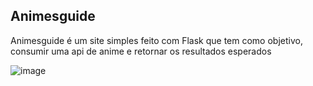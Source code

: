 <H2> Animesguide </H2>

<p> Animesguide é um site simples feito com Flask que tem como objetivo, consumir uma api de anime e retornar os resultados esperados </p>

![image](https://user-images.githubusercontent.com/61572029/122685641-1da3fd80-d1e3-11eb-9719-3afef0dc7a3f.png)
